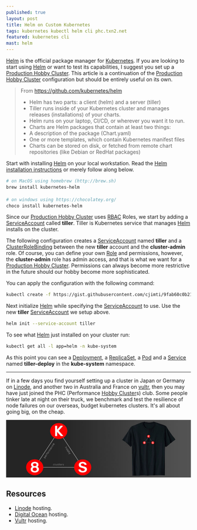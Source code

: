 ```yaml
---
published: true
layout: post
title: Helm on Custom Kubernetes
tags: kubernetes kubectl helm cli phc.txn2.net
featured: kubernetes cli
mast: helm
---
```


[Helm] is the official package manager for [Kubernetes]. If you are looking to start using [Helm] or want to test its capabilities, I suggest you set up a [Production Hobby Cluster]. This article is a continuation of the [Production Hobby Cluster] configuration but should be entirely useful on its own.

> From https://github.com/kubernetes/helm
> - Helm has two parts: a client (helm) and a server (tiller)
> - Tiller runs inside of your Kubernetes cluster and manages releases (installations) of your charts.
>  - Helm runs on your laptop, CI/CD, or wherever you want it to run.
>  - Charts are Helm packages that contain at least two things:
>  - A description of the package (Chart.yaml)
>  - One or more templates, which contain Kubernetes manifest files
>  - Charts can be stored on disk, or fetched from remote chart repositories (like Debian or RedHat packages)

Start with installing [Helm] on your local workstation. Read the [Helm installation instructions] or merely follow along below.

```bash
# on MacOS using homebrew (http://brew.sh)
brew install kubernetes-helm

# on windows using https://chocolatey.org/
choco install kubernetes-helm
```

Since our [Production Hobby Cluster] uses [RBAC] Roles, we start by adding a [ServiceAccount] called **tiller**. Tiller is Kubernetes service that manages [Helm] installs on the cluster.

The following configuration creates a [ServiceAccount] named **tiller** and a [ClusterRoleBinding] between the new **tiller** account and the **cluster-admin** role. Of course, you can define your own [Role] and permissions, however, the **cluster-admin** role has admin access, and that is what we want for a [Production Hobby Cluster]. Permissions can always become more restrictive in the future should our hobby become more sophisticated.

<script src="https://gist.github.com/cjimti/9fab60c0b21a97cbe15688f5e28d940f.js"></script>

You can apply the configuration with the following command:

```bash
kubectl create -f https://gist.githubusercontent.com/cjimti/9fab60c0b21a97cbe15688f5e28d940f/raw/29cbeff70bc528e5212ebc3f63e08fb5a24d5ecd/00-tiller-rbac.yml
```

Next initialize [Helm] while specifying the [ServiceAccount] to use. Use the new **tiller**  [ServiceAccount] we setup above.

```bash
helm init --service-account tiller
```

To see what [Helm] just installed on your cluster run:

```bash
kubectl get all -l app=helm -n kube-system
```

As this point you can see a [Deployment], a [ReplicaSet], a [Pod] and a [Service] named **tiller-deploy** in the **kube-system** namespace.


---

If in a few days you find yourself setting up a cluster in Japan or Germany on [Linode], and another two in Australia and France on [vultr], then you may have just joined the PHC (Performance [Hobby Cluster]s) club. Some people tinker late at night on their truck, we benchmark and test the resilience of node failures on our overseas, budget kubernetes clusters. It's all about going big, on the cheap.

[![k8s performance hobby clusters](https://github.com/cjimti/mk/raw/master/images/content/k8s-tshirt-banner.jpg)](https://amzn.to/2IOe8Yu)



## Resources

- [Linode] hosting.
- [Digital Ocean] hosting.
- [Vultr] hosting.

[ReplicaSet]: https://kubernetes.io/docs/concepts/workloads/controllers/replicaset/
[RBAC]: https://kubernetes.io/docs/admin/authorization/rbac/
[Helm installation instructions]: https://github.com/kubernetes/helm/blob/master/docs/install.md
[Helm]: https://helm.sh/
[ServiceAccount]: https://kubernetes.io/docs/admin/service-accounts-admin/
[Role]: https://kubernetes.io/docs/admin/authorization/rbac/#role-and-clusterrole
[ClusterRoleBinding]: https://kubernetes.io/docs/admin/authorization/rbac/#rolebinding-and-clusterrolebinding
[Service]: https://kubernetes.io/docs/concepts/services-networking/service/
[Pod]: https://kubernetes.io/docs/concepts/workloads/pods/pod/
[Deployment]: https://kubernetes.io/docs/concepts/workloads/controllers/deployment/
[Kubernetes]: https://kubernetes.io/
[Hobby Cluster]: https://mk.imti.co/hobby-cluster/
[Production Hobby Cluster]: https://mk.imti.co/hobby-cluster/
[Linode]: https://www.linode.com/?r=848a6b0b21dc8edd33124f05ec8f99207ccddfde
[Digital Ocean]: https://m.do.co/c/97b733e7eba4
[vultr]: https://www.vultr.com/?ref=7418713
